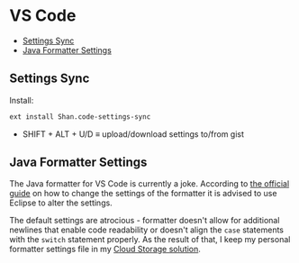 # VS Code

- [Settings Sync](#settings-sync)
- [Java Formatter Settings](#java-formatter-settings)

## Settings Sync

Install:
```bash
ext install Shan.code-settings-sync
```

- SHIFT + ALT + U/D $\equiv$ upload/download settings to/from gist

## Java Formatter Settings

The Java formatter for VS Code is currently a joke. According to [the official guide](https://github.com/redhat-developer/vscode-java/wiki/Formatter-settings) on how to change the settings of the formatter it is advised to use Eclipse to alter the settings.

The default settings are atrocious - formatter doesn't allow for additional newlines that enable code readability or doesn't align the `case` statements with the `switch` statement properly. As the result of that, I keep my personal formatter settings file in my [Cloud Storage solution](pc-setup.md#definitions).

